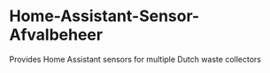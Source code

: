 # Home-Assistant-Sensor-Afvalbeheer
Provides Home Assistant sensors for multiple Dutch waste collectors
